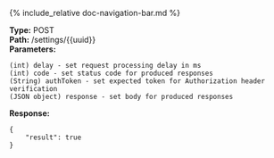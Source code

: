 {% include_relative doc-navigation-bar.md %}

**Type:** POST<br>
**Path:** /settings/\{\{uuid\}\}<br>
**Parameters:**<br>
```shell
(int) delay - set request processing delay in ms
(int) code - set status code for produced responses
(String) authToken - set expected token for Authorization header verification
(JSON object) response - set body for produced responses
```
**Response:**<br>
```shell
{
    "result": true
}
```
